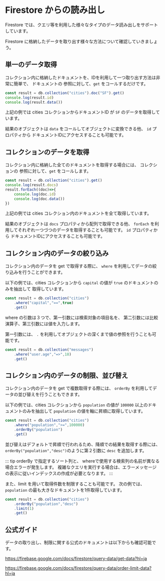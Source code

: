 # Firestore からの読み出し

Firestore では、クエリ等を利用した様々なタイプのデータ読み出しをサポートしています。

Firestore に格納したデータを取り出す様々な方法について確認していきましょう。

## 単一のデータ取得

コレクション内に格納したドキュメントを、IDを利用して一つ取り出す方法は非常に簡単で、
ドキュメントの 参照に対して、`get` をコールするだけです。

```js
const result = db.collection("cities").doc("SF").get()
console.log(result.id)
console.log(result.data())
```

上記の例では cities コレクションからドキュメントID が `SF` のデータを取得しています。

結果のオブジェクトは `data` をコールしてオブジェクトに変換できる他、
`id` プロパティから ドキュメントIDにアクセスすることも可能です。

## コレクションのデータを取得

コレクション内に格納した全てのドキュメントを取得する場合には、
コレクションの 参照に対して、`get` をコールします。

```js
const result = db.collection("cities").get()
console.log(result.docs)
result.forEach((doc)=>{
    console.log(doc.id)
    console.log(doc.data())
})
```

上記の例では cities コレクション内のドキュメントを全て取得しています。

結果のオブジェクトは `docs` プロパティから配列で取得できる他、
`forEach` を利用してそれぞれ一つづつのデータを取得することも可能です。
`id` プロパティから ドキュメントIDにアクセスすることも可能です。

## コレクション内のデータの絞り込み

コレクション内のデータを get で取得する際に、
`where` を利用してデータの絞り込みを行うことができます。

以下の例では、cities コレクションから `capital` の値が `true` のドキュメントのみを抽出して
取得しています。

```js
const result = db.collection("cities")
    .where("capital","==",true)
    .get()
```

where の引数は３つで、第一引数には検索対象の項目名を、
第二引数には比較演算子、第三引数には値を入力します。

第一引数には、 `.` を利用してオブジェクトの深くまで値の参照を行うことも可能です。

```js
const result = db.collection("messages")
    .where("user.age","=>",18)
    .get()
```

## コレクション内のデータの制限、並び替え

コレクション内のデータを get で複数取得する際には、
`orderBy` を利用してデータの並び替えを行うこともできます。

以下の例では、cities コレクションから `population` の値が `100000` 以上のドキュメントのみを抽出して
`population` の値を軸に昇順に取得しています。

```js
const result = db.collection("cities")
    .where("population",">=",100000)
    .orderBy("population")
    .get()
```

並び替えはデフォルトで昇順で行われるため、降順での結果を取得する際には、
`orderBy("population","desc")`のように第２引数に `desc` を追加します。

::: tip
orderBy で指定するソート列と、
whereで使用する検索列の名前が異なる場合エラーが発生します。
複雑なクエリを実行する場合は、エラーメッセージの表示に従いインデックスの作成が必要となります。
:::

また、limit を用いて取得件数を制限することも可能です。
次の例では、`population` の最も大きなドキュメントを1件取得しています。

```js
const result = db.collection("cities")
    .orderBy("population","desc")
    .limit(1)
    .get()
```


## 公式ガイド

データの取り出し、制限に関する公式のドキュメントは以下からも確認可能です。

https://firebase.google.com/docs/firestore/query-data/get-data?hl=ja

https://firebase.google.com/docs/firestore/query-data/order-limit-data?hl=ja

